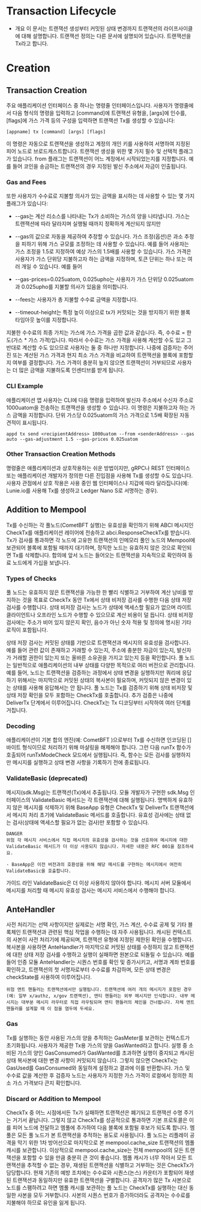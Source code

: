 # Transaction Lifecycle

- 개요
  이 문서는 트랜잭션 생성부터 커밋된 상태 변경까지 트랜잭션의 라이프사이클에 대해 설명합니다. 트랜잭션 정의는 다른 문서에 설명되어 있습니다. 트랜잭션을 Tx라고 합니다.

# Creation

## Transaction Creation

주요 애플리케이션 인터페이스 중 하나는 명령줄 인터페이스입니다. 사용자가 명령줄에서 다음 형식의 명령을 입력하고 [command]에 트랜잭션 유형을, [args]에 인수를, [flags]에 가스 가격 등의 구성을 입력하면 트랜잭션 Tx를 생성할 수 있습니다:

```
[appname] tx [command] [args] [flags]
```

이 명령은 자동으로 트랜잭션을 생성하고 계정의 개인 키를 사용하여 서명하여 지정된 피어 노드로 브로드캐스트합니다. 트랜잭션 생성을 위한 몇 가지 필수 및 선택적 플래그가 있습니다. from 플래그는 트랜잭션이 어느 계정에서 시작되었는지를 지정합니다. 예를 들어 코인을 송금하는 트랜잭션의 경우 지정된 발신 주소에서 자금이 인출됩니다.

### Gas and Fees

또한 사용자가 수수료로 지불할 의사가 있는 금액을 표시하는 데 사용할 수 있는 몇 가지 플래그가 있습니다:

- --gas는 계산 리소스를 나타내는 Tx가 소비하는 가스의 양을 나타냅니다. 가스는 트랜잭션에 따라 달라지며 실행될 때까지 정확하게 계산되지 않지만

- --gas의 값으로 자동을 제공하여 추정할 수 있습니다. 가스 조정(옵션)은 과소 추정을 피하기 위해 가스 규모를 조정하는 데 사용할 수 있습니다. 예를 들어 사용자는 가스 조정을 1.5로 지정하여 예상 가스의 1.5배를 사용할 수 있습니다. 가스 가격은 사용자가 가스 단위당 지불하고자 하는 금액을 지정하며, 토큰 단위는 하나 또는 여러 개일 수 있습니다. 예를 들어

- --gas-prices=0.025uatom, 0.025upho는 사용자가 가스 단위당 0.025uatom과 0.025upho를 지불할 의사가 있음을 의미합니다.

- --fees는 사용자가 총 지불할 수수료 금액을 지정합니다.

- --timeout-height는 특정 높이 이상으로 tx가 커밋되는 것을 방지하기 위한 블록 타임아웃 높이를 지정합니다.

지불한 수수료의 최종 가치는 가스에 가스 가격을 곱한 값과 같습니다. 즉, 수수료 = 한도(가스 \* 가스 가격)입니다. 따라서 수수료는 가스 가격을 사용해 계산할 수도 있고 그 반대로 계산할 수도 있으므로 사용자는 둘 중 하나만 지정합니다. 나중에 검증자는 주어진 또는 계산된 가스 가격과 현지 최소 가스 가격을 비교하여 트랜잭션을 블록에 포함할지 여부를 결정합니다. 가스 가격이 충분히 높지 않으면 트랜잭션이 거부되므로 사용자는 더 많은 금액을 지불하도록 인센티브를 받게 됩니다.

### CLI Example

애플리케이션 앱 사용자는 CLI에 다음 명령을 입력하여 발신자 주소에서 수신자 주소로 1000uatom을 전송하는 트랜잭션을 생성할 수 있습니다. 이 명령은 지불하고자 하는 가스 금액을 지정합니다. 단위 가스당 0.025uatom의 가스 가격으로 1.5배 확장된 자동 견적이 표시됩니다.

```
appd tx send <recipientAddress> 1000uatom --from <senderAddress> --gas auto --gas-adjustment 1.5 --gas-prices 0.025uatom
```

### Other Transaction Creation Methods

명령줄은 애플리케이션과 상호작용하는 쉬운 방법이지만, gRPC나 REST 인터페이스 또는 애플리케이션 개발자가 정의한 다른 진입점을 사용해 Tx를 생성할 수도 있습니다. 사용자 관점에서 상호 작용은 사용 중인 웹 인터페이스나 지갑에 따라 달라집니다(예: Lunie.io를 사용해 Tx를 생성하고 Ledger Nano S로 서명하는 경우).

## Addition to Mempool

Tx를 수신하는 각 풀노드(CometBFT 실행)는 유효성을 확인하기 위해 ABCI 메시지인 CheckTx를 애플리케이션 레이어에 전송하고 abci.ResponseCheckTx를 받습니다. Tx가 검사를 통과하면 각 노드에 고유한 트랜잭션의 인메모리 풀인 노드의 Mempool에 보관되어 블록에 포함될 때까지 대기하며, 정직한 노드는 유효하지 않은 것으로 확인되면 Tx를 삭제합니다. 합의에 앞서 노드는 들어오는 트랜잭션을 지속적으로 확인하여 동료 노드에게 가십을 보냅니다.

### Types of Checks

풀 노드는 유효하지 않은 트랜잭션을 가능한 한 빨리 식별하고 거부하여 계산 낭비를 방지하는 것을 목표로 CheckTx 동안 Tx에서 상태 비저장 검사를 수행한 다음 상태 저장 검사를 수행합니다. 상태 비저장 검사는 노드가 상태에 액세스할 필요가 없으며 라이트 클라이언트나 오프라인 노드가 수행할 수 있으므로 계산 비용이 덜 듭니다. 상태 비저장 검사에는 주소가 비어 있지 않은지 확인, 음수가 아닌 숫자 적용 및 정의에 명시된 기타 로직이 포함됩니다.

상태 저장 검사는 커밋된 상태를 기반으로 트랜잭션과 메시지의 유효성을 검사합니다. 예를 들어 관련 값이 존재하고 거래할 수 있는지, 주소에 충분한 자금이 있는지, 발신자가 거래할 권한이 있는지 또는 올바른 소유권을 가지고 있는지 등을 확인합니다. 풀 노드는 일반적으로 애플리케이션의 내부 상태를 다양한 목적으로 여러 버전으로 관리합니다. 예를 들어, 노드는 트랜잭션을 검증하는 과정에서 상태 변경을 실행하지만 쿼리에 응답하기 위해서는 마지막으로 커밋된 상태의 복사본이 필요하며, 커밋되지 않은 변경이 있는 상태를 사용해 응답해서는 안 됩니다. 풀 노드는 Tx를 검증하기 위해 상태 비저장 및 상태 저장 확인을 모두 포함하는 CheckTx를 호출합니다. 추가 검증은 나중에 DeliverTx 단계에서 이루어집니다. CheckTx는 Tx 디코딩부터 시작하여 여러 단계를 거칩니다.

### Decoding

애플리케이션이 기본 합의 엔진(예: CometBFT )으로부터 Tx를 수신하면 인코딩된 []바이트 형식이므로 처리하기 위해 마샬링을 해제해야 합니다. 그런 다음 runTx 함수가 호출되어 runTxModeCheck 모드에서 실행됩니다. 즉, 함수는 모든 검사를 실행하지만 메시지를 실행하고 상태 변경 사항을 기록하기 전에 종료됩니다.

### ValidateBasic (deprecated)

메시지(sdk.Msg)는 트랜잭션(Tx)에서 추출됩니다. 모듈 개발자가 구현한 sdk.Msg 인터페이스의 ValidateBasic 메서드는 각 트랜잭션에 대해 실행됩니다. 명백하게 유효하지 않은 메시지를 삭제하기 위해 BaseApp 유형은 CheckTx 및 DeliverTx 트랜잭션에서 메시지 처리 초기에 ValidateBasic 메서드를 호출합니다. 유효성 검사에는 상태 없는 검사(상태에 액세스할 필요가 없는 검사)만 포함할 수 있습니다.

```
DANGER
위험 각 메시지 서비스에서 직접 메시지의 유효성을 검사하는 것을 선호하여 메시지에 대한 ValidateBasic 메서드가 더 이상 사용되지 않습니다. 자세한 내용은 RFC 001을 참조하세요.

- BaseApp은 이전 버전과의 호환성을 위해 해당 메서드를 구현하는 메시지에서 여전히 ValidateBasic을 호출합니다.

```

가이드 라인
ValidateBasic은 더 이상 사용하지 않아야 합니다. 메시지 서버 모듈에서 메시지를 처리할 때 메시지 유효성 검사는 메시지 서비스에서 수행해야 합니다.

## AnteHandler

사전 처리기는 선택 사항이지만 실제로는 서명 확인, 가스 계산, 수수료 공제 및 기타 블록체인 트랜잭션과 관련된 핵심 작업을 수행하는 데 자주 사용됩니다. 캐시된 컨텍스트의 사본이 사전 처리기에 제공되며, 트랜잭션 유형에 지정된 제한된 확인을 수행합니다. 복사본을 사용하면 AnteHandler가 마지막으로 커밋된 상태를 수정하지 않고 트랜잭션에 대한 상태 저장 검사를 수행하고 실행이 실패하면 원본으로 되돌릴 수 있습니다. 예를 들어 인증 모듈 AnteHandler는 시퀀스 번호를 확인 및 증가시키고, 서명과 계좌 번호를 확인하고, 트랜잭션의 첫 서명자로부터 수수료를 차감하며, 모든 상태 변경은 checkState를 사용하여 이루어집니다.

```
위험 앤트 핸들러는 트랜잭션에서만 실행됩니다. 트랜잭션에 여러 개의 메시지가 포함된 경우(예: 일부 x/authz, x/gov 트랜잭션), 앤티 핸들러는 외부 메시지만 인식합니다. 내부 메시지는 대부분 메시지 라우터로 직접 라우팅되며 앤티 핸들러의 체인을 건너뜁니다. 자체 앤트 핸들러를 설계할 때 이 점을 염두에 두세요.
```

### Gas

Tx를 실행하는 동안 사용된 가스의 양을 추적하는 GasMeter를 보관하는 컨텍스트가 초기화됩니다. 사용자가 제공한 Tx용 가스의 양을 GasWanted라고 합니다. 실행 중 소비된 가스의 양인 GasConsumed가 GasWanted를 초과하면 실행이 중지되고 캐시된 상태 복사본에 대한 변경 사항이 커밋되지 않습니다. 그렇지 않으면 CheckTx는 GasUsed를 GasConsumed와 동일하게 설정하고 결과에 이를 반환합니다. 가스 및 수수료 값을 계산한 후 검증자 노드는 사용자가 지정한 가스 가격이 로컬에서 정의한 최소 가스 가격보다 큰지 확인합니다.

### Discard or Addition to Mempool

CheckTx 중 어느 시점에서든 Tx가 실패하면 트랜잭션은 폐기되고 트랜잭션 수명 주기는 거기서 끝납니다. 그렇지 않고 CheckTx를 성공적으로 통과하면 기본 프로토콜은 이를 피어 노드에 전달하고 멤풀에 추가하여 다음 블록에 포함될 후보가 되도록 합니다. 멤풀은 모든 풀 노드가 본 트랜잭션을 추적하는 용도로 사용됩니다. 풀 노드는 리플레이 공격을 막기 위한 1차 방어선으로 마지막으로 본 mempool.cache_size 트랜잭션의 멤풀 캐시를 보관합니다. 이상적으로 mempool.cache_size는 전체 mempool의 모든 트랜잭션을 포함할 수 있을 만큼 충분히 큰 것이 좋습니다. 멤풀 캐시가 너무 작아서 모든 트랜잭션을 추적할 수 없는 경우, 재생된 트랜잭션을 식별하고 거부하는 것은 CheckTx가 담당합니다. 현재 기존의 예방 조치에는 수수료와 시퀀스(논스) 카운터가 포함되어 재생된 트랜잭션과 동일하지만 유효한 트랜잭션을 구별합니다. 공격자가 많은 Tx 사본으로 노드를 스팸하려고 하면 멤풀 캐시를 보관하는 풀 노드는 CheckTx를 실행하는 대신 동일한 사본을 모두 거부합니다. 사본의 시퀀스 번호가 증가하더라도 공격자는 수수료를 지불해야 하므로 유인을 잃게 됩니다.


